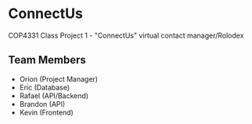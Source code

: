 # ConnectUs
COP4331 Class Project 1 - "ConnectUs" virtual contact manager/Rolodex

## Team Members
- Orion (Project Manager)
- Eric (Database)
- Rafael (API/Backend)
- Brandon (API)
- Kevin (Frontend)

